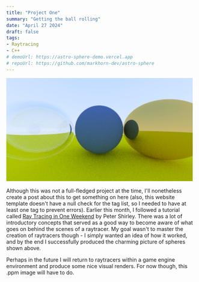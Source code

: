 ```yaml
---
title: "Project One"
summary: "Getting the ball rolling"
date: "April 27 2024"
draft: false
tags:
- Raytracing
- C++
# demoUrl: https://astro-sphere-demo.vercel.app
# repoUrl: https://github.com/markhorn-dev/astro-sphere
---
```


![Raytracer](/src/content/projects/project-1/raytracer.jpg)

Although this was not a full-fledged project at the time, I'll nonetheless create a post about this to get something on here (also, this website template doesn't have a null check for the tag list, so I needed to have at least one tag to prevent errors). Earlier this month, I followed a tutorial called [Ray Tracing in One Weekend](https://raytracing.github.io/books/RayTracingInOneWeekend.html#overview) by Peter Shirley. There was a lot of introductory concepts that served as a good way to become aware of what goes on behind the scenes of a raytracer. My goal wasn't to master the creation of raytracers though - I simply wanted an idea of how it worked, and by the end I successfully produced the charming picture of spheres shown above.

Perhaps in the future I will return to raytracers within a game engine environment and produce some nice visual renders. For now though, this .ppm image will have to do.
